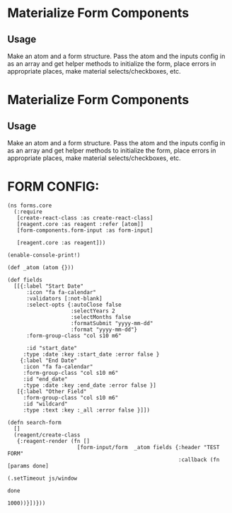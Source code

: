 # Materialize Form Components


## Usage

Make an atom and a form structure. Pass the atom and the inputs config in as an array and get helper methods to initialize the form, place errors in appropriate places, make material selects/checkboxes, etc. 
# Materialize Form Components


## Usage

Make an atom and a form structure. Pass the atom and the inputs config in as an array and get helper methods to initialize the form, place errors in appropriate places, make material selects/checkboxes, etc. 

# FORM CONFIG:

```
(ns forms.core
  (:require
   [create-react-class :as create-react-class]
   [reagent.core :as reagent :refer [atom]]
   [form-components.form-input :as form-input]

   [reagent.core :as reagent]))

(enable-console-print!)

(def _atom (atom {}))

(def fields
  [[{:label "Start Date"
      :icon "fa fa-calendar"
      :validators [:not-blank]
      :select-opts {:autoClose false
                    :selectYears 2
                    :selectMonths false
                    :formatSubmit "yyyy-mm-dd"
                    :format "yyyy-mm-dd"}
      :form-group-class "col s10 m6"

      :id "start_date"
     :type :date :key :start_date :error false }
    {:label "End Date"
     :icon "fa fa-calendar"
     :form-group-class "col s10 m6"
     :id "end_date"
     :type :date :key :end_date :error false }]
   [{:label "Other Field"
     :form-group-class "col s10 m6"
     :id "wildcard"
     :type :text :key :_all :error false }]])

(defn search-form
  []
  (reagent/create-class
   {:reagent-render (fn []
                      [form-input/form  _atom fields {:header "TEST FORM"
                                                      :callback (fn [params done]
                                                                  (.setTimeout js/window
                                                                               done
                                                                               1000))}])}))


```
